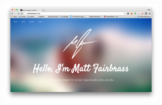 [![Screenshot of Matt's blog and portfolio](assets/images/portfolio-matt.png)](http://mattfairbrass.com)